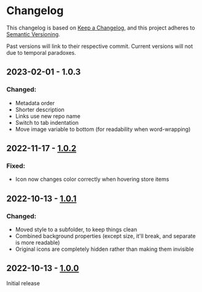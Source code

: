 # Changelog

This changelog is based on [Keep a Changelog](https://keepachangelog.com/), and this project adheres to [Semantic Versioning](https://semver.org/).

Past versions will link to their respective commit. Current versions will not due to temporal paradoxes.

## 2023-02-01 - 1.0.3
### Changed:
  - Metadata order
  - Shorter description
  - Links use new repo name
  - Switch to tab indentation
  - Move image variable to bottom (for readability when word-wrapping)

## 2022-11-17 - [1.0.2](https://github.com/Commenter25/userstuffs/blob/b26533133e5e41ce25c390d41b773d7d8dd99ef4/xeniasteam/xeniasteam.user.css)
### Fixed:
  - Icon now changes color correctly when hovering store items

## 2022-10-13 - [1.0.1](https://github.com/Commenter25/userstuffs/blob/42436b16012bc259413cb6366d7e18d695a313ec/xeniasteam.user.css)
### Changed:
  - Moved style to a subfolder, to keep things clean
  - Combined background properties (except size, it'll break, and separate is more readable)
  - Original icons are completely hidden rather than making them invisible

## 2022-10-13 - [1.0.0](https://github.com/Commenter25/userstuffs/blob/19359b9fe3a10fc76984e74a1ca5b2b4d40a0437/xeniasteam.user.css)
Initial release
